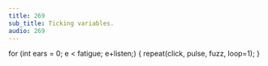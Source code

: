 ```yaml
---
title: 269
sub_title: Ticking variables.
audio: 269
---
```


for (int ears = 0; e < fatigue; e+listen;) {
   repeat(click, pulse, fuzz, loop=1);
}